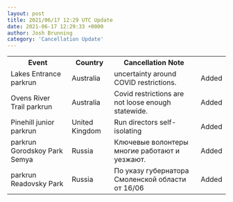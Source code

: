 ```yaml
---
layout: post
title: 2021/06/17 12:29 UTC Update
date: 2021-06-17 12:29:33 +0000
author: Josh Brunning
category: 'Cancellation Update'
---
```


<div class='hscrollable'>
<table style='width: 100%'>
    <tr>
        <th>Event</th>
        <th>Country</th>
        <th>Cancellation Note</th>
        <th></th>
    </tr>
    <tr>
        <td>Lakes Entrance parkrun</td>
        <td>Australia</td>
        <td>uncertainty around COVID restrictions.</td>
        <td>Added</td>
    </tr>
    <tr>
        <td>Ovens River Trail parkrun</td>
        <td>Australia</td>
        <td>Covid restrictions are not loose enough statewide.</td>
        <td>Added</td>
    </tr>
    <tr>
        <td>Pinehill junior parkrun</td>
        <td>United Kingdom</td>
        <td>Run directors self-isolating</td>
        <td>Added</td>
    </tr>
    <tr>
        <td>parkrun Gorodskoy Park Semya</td>
        <td>Russia</td>
        <td>Ключевые волонтеры многие работают и уезжают.</td>
        <td>Added</td>
    </tr>
    <tr>
        <td>parkrun Readovsky Park</td>
        <td>Russia</td>
        <td>По указу губернатора Смоленской области от 16/06</td>
        <td>Added</td>
    </tr>
</table>
</div>
